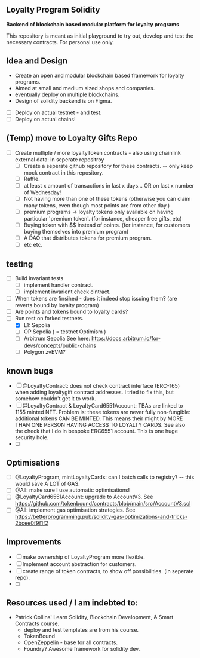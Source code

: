 ## Loyalty Program Solidity 
**Backend of blockchain based modular platform for loyalty programs**

This repository is meant as initial playground to try out, develop and test the necessary contracts.
For personal use only. 

## Idea and Design
- Create an open and modular blockchain based framework for loyalty programs. 
- Aimed at small and medium sized shops and companies. 
- eventually deploy on multiple blockchains. 
- Design of solidity backend is on Figma. 

- [ ] Deploy on actual testnet - and test.
- [ ] Deploy on actual chains! 

## (Temp) move to Loyalty Gifts Repo 
- [ ] Create mutliple / more loyaltyToken contracts - also using chainlink external data: in seperate repositroy 
  - [ ] Create a seperate github repository for these contracts. -- only keep mock contract in this repository.  
  - [ ] Raffle. 
  - [ ] at least x amount of transactions in last x days... OR on last x number of Wednesday! 
  - [ ] Not having more than one of these tokens (otherwise you can claim many tokens, even though most points are from other day.)  
  - [ ] premium programs -> loyalty tokens only available on having particular 'premium token'. (for instance, cheaper free gifts, etc)
  - [ ] Buying token with $$ instead of points. (for instance, for customers buying themselves into premium program)
  - [ ] A DAO that distributes tokens for premium program. 
  - [ ] etc etc. 

## testing
- [ ] Build invariant tests
  - [ ] implement handler contract. 
  - [ ] implement invarient check cintract. 
- [ ] When tokens are finsihed - does it indeed stop issuing them? (are reverts bound by loyalty program)
- [ ] Are points and tokens bound to loyalty cards?
- [ ] Run rest on forked testnets.
  - [x] L1: Sepolia 
  - [ ] OP Sepolia ( = testnet Optimism )
  - [ ] Arbitrum Sepolia See here: https://docs.arbitrum.io/for-devs/concepts/public-chains 
  - [ ] Polygon zvEVM? 

## known bugs
- [ ] @LoyaltyContract: does not check contract interface (ERC-165) when adding loyaltygift contract addresses. I tried to fix this, but somehow couldn't get it to work.  
- [ ] @LoyaltyContract & LoyaltyCard6551Account: TBAs are linked to 1155 minted NFT. Problem is: these tokens are never fully non-fungible: additional tokens CAN BE MINTED. This means their might by MORE THAN ONE PERSON HAVING ACCESS TO LOYALTY CARDS. See also the check that I do in bespoke ERC6551 account. This is one huge security hole. 
- [ ] 

## Optimisations
- [ ] @LoyaltyProgram, mintLoyaltyCards: can I batch calls to registry? -- this would save A LOT of GAS. 
- [ ] @All: make sure I use automatic optimisations! 
- [ ] @LoyaltyCard6551Account: upgrade to AccountV3. See https://github.com/tokenbound/contracts/blob/main/src/AccountV3.sol 
- [ ] @All: implement gas optimisation strategies. See https://betterprogramming.pub/solidity-gas-optimizations-and-tricks-2bcee0f9f1f2 

## Improvements
- [ ] make ownership of LoyaltyProgram more flexible. 
- [ ] Implement account abstraction for customers.  
- [ ] create range of token contracts, to show off possibilities. (in seperate repo).  
- [ ] 

## Resources used / I am indebted to:  
-  Patrick Collins' Learn Solidity, Blockchain Development, & Smart Contracts course. 
   -  deploy and test templates are from his course. 
   -  TokenBound 
   -  OpenZeppelin - base for all contracts. 
   -  Foundry? Awesome framework for solidity dev. 